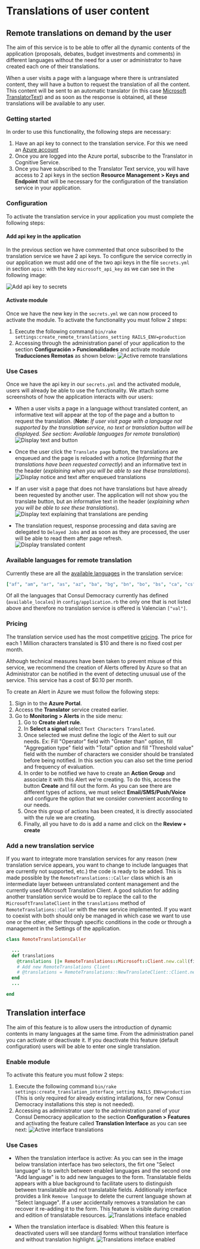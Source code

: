 # Translations of user content

## Remote translations on demand by the user

The aim of this service is to be able to offer all the dynamic contents of the application (proposals, debates, budget investments and comments) in different languages without the need for a user or administrator to have created each one of their translations.

When a user visits a page with a language where there is untranslated content, they will have a button to request the translation of all the content. This content will be sent to an automatic translator (in this case [Microsoft TranslatorText](https://azure.microsoft.com/en-us/products/cognitive-services/translator/)) and as soon as the response is obtained, all these translations will be available to any user.

### Getting started

In order to use this functionality, the following steps are necessary:

1. Have an api key to connect to the translation service. For this we need an [Azure account](https://azure.microsoft.com/en-us/)
1. Once you are logged into the Azure portal, subscribe to the Translator in Cognitive Service.
1. Once you have subscribed to the Translator Text service, you will have access to 2 api keys in the section **Resource Management > Keys and Endpoint** that will be necessary for the configuration of the translation service in your application.

### Configuration

To activate the translation service in your application you must complete the following steps:

#### Add api key in the application

In the previous section we have commented that once subscribed to the translation service we have 2 api keys. To configure the service correctly in our application we must add one of the two api keys in the file `secrets.yml` in section `apis:` with the key `microsoft_api_key` as we can see in the following image:

![Add api key to secrets](../../img/translations/remote_translations/add-api-key-to-secrets.png)

#### Activate module

Once we have the new key in the `secrets.yml` we can now proceed to activate the module. To activate the functionality you must follow 2 steps:

1. Execute the following command `bin/rake settings:create_remote_translations_setting RAILS_ENV=production`
1. Accessing through the administration panel of your application to the section **Configuración > Funcionalidades** and activate module **Traducciones Remotas** as shown below:
  ![Active remote translations](../../img/translations/remote_translations/active-remote-translations-en.png)

### Use Cases

Once we have the api key in our `secrets.yml` and the activated module, users will already be able to use the functionality.
We attach some screenshots of how the application interacts with our users:

* When a user visits a page in a language without translated content, an informative text will appear at the top of the page and a button to request the translation. (**Note:** *If user visit page with a language not supported by the translation service, no text or translation button will be displayed. See section: Available languages for remote translation*)
  ![Display text and button](../../img/translations/remote_translations/display-text-and-button-en.png)

* Once the user click the `Translate page` button, the translations are enqueued and the page is reloaded with a notice (*Informing that the translations have been requested correctly*) and an informative text in the header (*explaining when you will be able to see these translations*).
  ![Display notice and text after enqueued translations](../../img/translations/remote_translations/display-notice-and-text-after-enqueued-en.png)

* If an user visit a page that does not have translations but have already been requested by another user. The application will not show you the translate button, but an informative text in the header (*explaining when you will be able to see these translations*).
  ![Display text explaining that translations are pending](../../img/translations/remote_translations/display-text-translations-pending-en.png)

* The translation request, response processing and data saving are delegated to `Delayed Jobs` and as soon as they are processed, the user will be able to read them after page refresh.
  ![Display translated content](../../img/translations/remote_translations/display-translated-content-en.png)

### Available languages for remote translation

Currently these are all the [available languages](https://api.cognitive.microsofttranslator.com/languages?api-version=3.0) in the translation service:

```yml
["af", "am", "ar", "as", "az", "ba", "bg", "bn", "bo", "bs", "ca", "cs", "cy", "da", "de", "dv", "el", "en", "es", "et", "eu", "fa", "fi", "fil", "fj", "fo", "fr", "fr-CA", "ga", "gl", "gu", "ha", "he", "hi", "hr", "hsb", "ht", "hu", "hy", "id", "ig", "ikt", "is", "it", "iu", "iu-Latn", "ja", "ka", "kk", "km", "kmr", "kn", "ko", "ku", "ky", "ln", "lo", "lt", "lug", "lv", "lzh", "mg", "mi", "mk", "ml", "mn-Cyrl", "mn-Mong", "mr", "ms", "mt", "mww", "my", "nb", "ne", "nl", "nso", "nya", "or", "otq", "pa", "pl", "prs", "ps", "pt", "pt-PT", "ro", "ru", "run", "rw", "sk", "sl", "sm", "sn", "so", "sq", "sr-Cyrl", "sr-Latn", "st", "sv", "sw", "ta", "te", "th", "ti", "tk", "tlh-Latn", "tlh-Piqd", "tn", "to", "tr", "tt", "ty", "ug", "uk", "ur", "uz", "vi", "xh", "yo", "yua", "yue", "zh-Hans", "zh-Hant", "zu"]
```

Of all the languages that Consul Democracy currently has defined (`available_locales`) in `config/application.rb` the only one that is not listed above and therefore no translation service is offered is Valencian `["val"]`.

### Pricing

The translation service used has the most competitive [pricing](https://azure.microsoft.com/en-us/pricing/details/cognitive-services/translator/).
The price for each 1 Million characters translated is $10 and there is no fixed cost per month.

Although technical measures have been taken to prevent misuse of this service, we recommend the creation of Alerts offered by Azure so that an Administrator can be notified in the event of detecting unusual use of the service. This service has a cost of $0.10 per month.

To create an Alert in Azure we must follow the following steps:

1. Sign in to the **Azure Portal**.
1. Access the **Translator** service created earlier.
1. Go to **Monitoring > Alerts** in the side menu:
   1. Go to **Create alert rule**.
   1. In **Select a signal** select `Text Characters Translated`.
   1. Once selected we must define the logic of the Alert to suit our needs. Ex: Fill "Operator" field with "Greater than" option, fill "Aggregation type" field with "Total" option and fill "Threshold value" field with the number of characters we consider should be translated before being notified. In this section you can also set the time period and frequency of evaluation.
   1. In order to be notified we have to create an **Action Group** and associate it with this Alert we're creating. To do this, access the button **Create** and fill out the form. As you can see there are different types of actions, we must select **Email/SMS/Push/Voice** and configure the option that we consider convenient according to our needs.
   1. Once this group of actions has been created, it is directly associated with the rule we are creating.
   1. Finally, all you have to do is add a name and click on the **Review + create**

### Add a new translation service

If you want to integrate more translation services for any reason (new translation service appears, you want to change to include languages that are currently not supported, etc.) the code is ready to be added.
This is made possible by the `RemoteTranslations::Caller` class which is an intermediate layer between untranslated content management and the currently used Microsoft Translation Client.
A good solution for adding another translation service would be to replace the call to the `MicrosoftTranslateClient` in the `translations` method of `RemoteTranslations::Caller` with the new service implemented.
If you want to coexist with both should only be managed in which case we want to use one or the other, either through specific conditions in the code or through a management in the Settings of the application.

```ruby
class RemoteTranslationsCaller

  ...
  def translations
    @translations ||= RemoteTranslations::Microsoft::Client.new.call(fields_values, locale)
    # Add new RemoteTranslations Client
    # @translations = RemoteTranslations::NewTranslateClient::Client.new.call(fields_values, locale_to)
  end
  ...

end
```

## Translation interface

The aim of this feature is to allow users the introduction of dynamic contents in many languages at the same time. From the administration panel you can activate or deactivate it. If you deactivate this feature (default configuration) users will be able to enter one single translation.

### Enable module

To activate this feature you must follow 2 steps:

1. Execute the following command `bin/rake settings:create_translation_interface_setting RAILS_ENV=production` (This is only required for already existing intallations, for new Consul Democracy installations this step is not needed).
2. Accessing as administrator user to the administration panel of your Consul Democracy application to the section **Configuration > Features** and activating the feature called **Translation Interface** as you can see next:
  ![Active interface translations](../../img/translations/interface_translations/active-interface-translations-en.png)

### Use Cases

* When the translation interface is active:
  As you can see in the image below translation interface has two selectors, the firt one "Select language" is to switch between enabled languages and the second one "Add language" is to add new languages to the form. Translatable fields appears with a blue background to facilitate users to distinguish between translatable and not translatable fields. Additionally interface provides a link `Remove language` to delete the current language shown at "Select language". If a user accidentally removes a translation he can recover it re-adding it to the form.
  This feature is visible during creation and edition of translatable resources.
  ![Translations inteface enabled](../../img/translations/interface_translations/translations-interface-enabled-en.png)

* When the translation interface is disabled:
  When this feature is deactivated users will see standard forms without translation interface and without translation highlight.
  ![Translations inteface enabled](../../img/translations/interface_translations/translations-interface-disabled-en.png)
